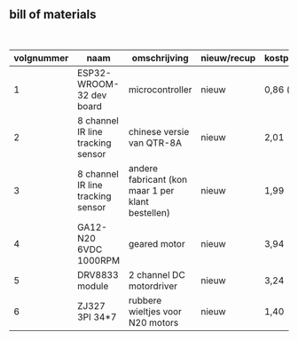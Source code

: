 ## bill of materials
<br />

|volgnummer|naam|omschrijving|nieuw/recup|kostprijs/stuk|aantal|subtotaal|
|----------|----|------------|-----------|---------|------|---------|
|         1| ESP32-WROOM-32 dev board   | microcontroller           |   nieuw        |      0,86 (sale)        |   1   |   0,86      |
|2| 8 channel IR line tracking sensor | chinese versie van QTR-8A | nieuw | 2,01 | 1 | 2,01 |
|3| 8 channel IR line tracking sensor | andere fabricant (kon maar 1 per klant bestellen) | nieuw | 1,99 | 1 | 1,99 |
|4|GA12-N20 6VDC 1000RPM | geared motor | nieuw | 3,94 | 2 | 7,88 |
|5|DRV8833 module | 2 channel DC motordriver | nieuw | 3,24 | 10 | 3,24 |
|6|ZJ327 3PI 34*7 | rubbere wieltjes voor N20 motors | nieuw | 1,40 | 2 | 2,80 |
